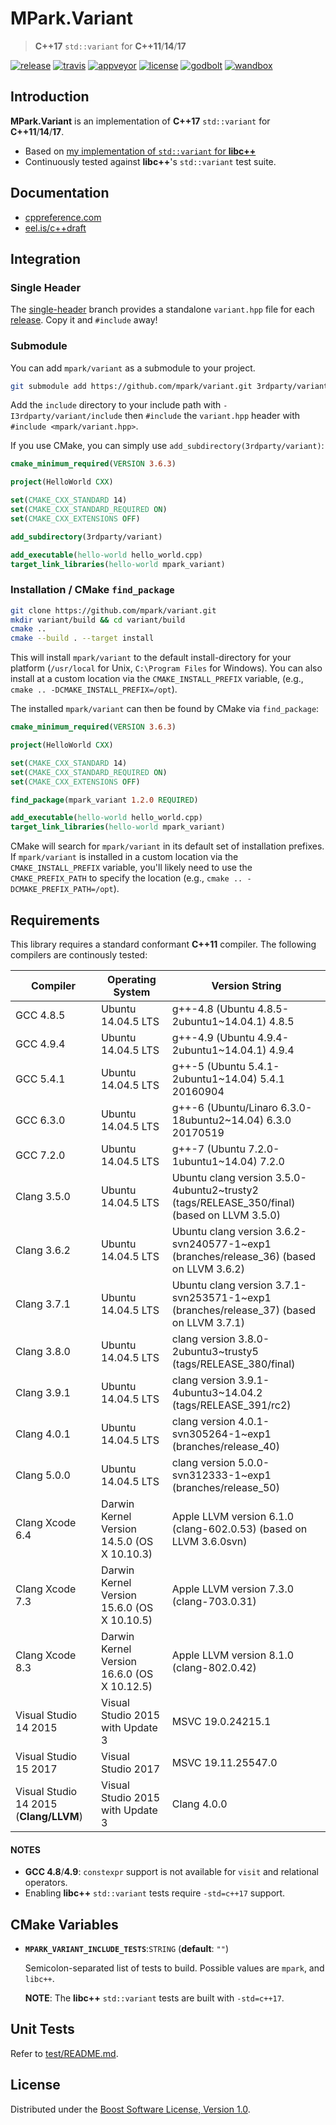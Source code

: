 # MPark.Variant

> __C++17__ `std::variant` for __C++11__/__14__/__17__

[![release][badge.release]][release]
[![travis][badge.travis]][travis]
[![appveyor][badge.appveyor]][appveyor]
[![license][badge.license]][license]
[![godbolt][badge.godbolt]][godbolt]
[![wandbox][badge.wandbox]][wandbox]

[badge.release]: https://img.shields.io/github/release/mpark/variant.svg
[badge.travis]: https://travis-ci.org/mpark/variant.svg?branch=master
[badge.appveyor]: https://ci.appveyor.com/api/projects/status/github/mpark/variant?branch=master&svg=true
[badge.license]: https://img.shields.io/badge/license-boost-blue.svg
[badge.godbolt]: https://img.shields.io/badge/try%20it-on%20godbolt-222266.svg
[badge.wandbox]: https://img.shields.io/badge/try%20it-on%20wandbox-5cb85c.svg

[release]: https://github.com/mpark/variant/releases/latest
[travis]: https://travis-ci.org/mpark/variant
[appveyor]: https://ci.appveyor.com/project/mpark/variant
[license]: https://github.com/mpark/variant/blob/master/LICENSE.md
[godbolt]: https://godbolt.org/g/1qYDAK
[wandbox]: https://wandbox.org/permlink/QV3gZ2KQQNwgoFIB

## Introduction

__MPark.Variant__ is an implementation of __C++17__ `std::variant` for __C++11__/__14__/__17__.

  - Based on [my implementation of `std::variant` for __libc++__][libcxx-impl]
  - Continuously tested against __libc++__'s `std::variant` test suite.

[libcxx-impl]: https://reviews.llvm.org/rL288547

## Documentation

  - [cppreference.com](http://en.cppreference.com/w/cpp/utility/variant)
  - [eel.is/c++draft](http://eel.is/c++draft/variant)

## Integration

### Single Header

The [single-header] branch provides a standalone `variant.hpp`
file for each [release](https://github.com/mpark/variant/releases).
Copy it and `#include` away!

[single-header]: https://github.com/mpark/variant/tree/single-header

### Submodule

You can add `mpark/variant` as a submodule to your project.

```bash
git submodule add https://github.com/mpark/variant.git 3rdparty/variant
```

Add the `include` directory to your include path with
`-I3rdparty/variant/include` then `#include` the `variant.hpp` header
with `#include <mpark/variant.hpp>`.

If you use CMake, you can simply use `add_subdirectory(3rdparty/variant)`:

```cmake
cmake_minimum_required(VERSION 3.6.3)

project(HelloWorld CXX)

set(CMAKE_CXX_STANDARD 14)
set(CMAKE_CXX_STANDARD_REQUIRED ON)
set(CMAKE_CXX_EXTENSIONS OFF)

add_subdirectory(3rdparty/variant)

add_executable(hello-world hello_world.cpp)
target_link_libraries(hello-world mpark_variant)
```

### Installation / CMake `find_package`

```bash
git clone https://github.com/mpark/variant.git
mkdir variant/build && cd variant/build
cmake ..
cmake --build . --target install
```

This will install `mpark/variant` to the default install-directory for
your platform (`/usr/local` for Unix, `C:\Program Files` for Windows).
You can also install at a custom location via the `CMAKE_INSTALL_PREFIX`
variable, (e.g., `cmake .. -DCMAKE_INSTALL_PREFIX=/opt`).

The installed `mpark/variant` can then be found by CMake via `find_package`:

```cmake
cmake_minimum_required(VERSION 3.6.3)

project(HelloWorld CXX)

set(CMAKE_CXX_STANDARD 14)
set(CMAKE_CXX_STANDARD_REQUIRED ON)
set(CMAKE_CXX_EXTENSIONS OFF)

find_package(mpark_variant 1.2.0 REQUIRED)

add_executable(hello-world hello_world.cpp)
target_link_libraries(hello-world mpark_variant)
```

CMake will search for `mpark/variant` in its default set of
installation prefixes. If `mpark/variant` is installed in
a custom location via the `CMAKE_INSTALL_PREFIX` variable,
you'll likely need to use the `CMAKE_PREFIX_PATH` to specify
the location (e.g., `cmake .. -DCMAKE_PREFIX_PATH=/opt`).

## Requirements

This library requires a standard conformant __C++11__ compiler.
The following compilers are continously tested:

| Compiler                               | Operating System                            | Version String                                                                             |
| -------------------------------------- | ------------------------------------------- | ------------------------------------------------------------------------------------------ |
| GCC 4.8.5                              | Ubuntu 14.04.5 LTS                          | g++-4.8 (Ubuntu 4.8.5-2ubuntu1~14.04.1) 4.8.5                                              |
| GCC 4.9.4                              | Ubuntu 14.04.5 LTS                          | g++-4.9 (Ubuntu 4.9.4-2ubuntu1~14.04.1) 4.9.4                                              |
| GCC 5.4.1                              | Ubuntu 14.04.5 LTS                          | g++-5 (Ubuntu 5.4.1-2ubuntu1~14.04) 5.4.1 20160904                                         |
| GCC 6.3.0                              | Ubuntu 14.04.5 LTS                          | g++-6 (Ubuntu/Linaro 6.3.0-18ubuntu2~14.04) 6.3.0 20170519                                 |
| GCC 7.2.0                              | Ubuntu 14.04.5 LTS                          | g++-7 (Ubuntu 7.2.0-1ubuntu1~14.04) 7.2.0                                                  |
| Clang 3.5.0                            | Ubuntu 14.04.5 LTS                          | Ubuntu clang version 3.5.0-4ubuntu2~trusty2 (tags/RELEASE_350/final) (based on LLVM 3.5.0) |
| Clang 3.6.2                            | Ubuntu 14.04.5 LTS                          | Ubuntu clang version 3.6.2-svn240577-1~exp1 (branches/release_36) (based on LLVM 3.6.2)    |
| Clang 3.7.1                            | Ubuntu 14.04.5 LTS                          | Ubuntu clang version 3.7.1-svn253571-1~exp1 (branches/release_37) (based on LLVM 3.7.1)    |
| Clang 3.8.0                            | Ubuntu 14.04.5 LTS                          | clang version 3.8.0-2ubuntu3~trusty5 (tags/RELEASE_380/final)                              |
| Clang 3.9.1                            | Ubuntu 14.04.5 LTS                          | clang version 3.9.1-4ubuntu3~14.04.2 (tags/RELEASE_391/rc2)                                |
| Clang 4.0.1                            | Ubuntu 14.04.5 LTS                          | clang version 4.0.1-svn305264-1~exp1 (branches/release_40)                                 |
| Clang 5.0.0                            | Ubuntu 14.04.5 LTS                          | clang version 5.0.0-svn312333-1~exp1 (branches/release_50)                                 |
| Clang Xcode 6.4                        | Darwin Kernel Version 14.5.0 (OS X 10.10.3) | Apple LLVM version 6.1.0 (clang-602.0.53) (based on LLVM 3.6.0svn)                         |
| Clang Xcode 7.3                        | Darwin Kernel Version 15.6.0 (OS X 10.10.5) | Apple LLVM version 7.3.0 (clang-703.0.31)                                                  |
| Clang Xcode 8.3                        | Darwin Kernel Version 16.6.0 (OS X 10.12.5) | Apple LLVM version 8.1.0 (clang-802.0.42)                                                  |
| Visual Studio 14 2015                  | Visual Studio 2015 with Update 3            | MSVC 19.0.24215.1  | Microsoft (R) Build Engine version 14.0.25420.1                       |
| Visual Studio 15 2017                  | Visual Studio 2017                          | MSVC 19.11.25547.0 | Microsoft (R) Build Engine version 15.4.8.50001                       |
| Visual Studio 14 2015 (__Clang/LLVM__) | Visual Studio 2015 with Update 3            | Clang 4.0.0        | Microsoft (R) Build Engine version 14.0.25420.1                       |

#### NOTES
  - __GCC 4.8__/__4.9__: `constexpr` support is not available for `visit` and relational operators.
  - Enabling __libc++__ `std::variant` tests require `-std=c++17` support.

## CMake Variables

  -  __`MPARK_VARIANT_INCLUDE_TESTS`__:`STRING` (__default__: `""`)

     Semicolon-separated list of tests to build.
     Possible values are `mpark`, and `libc++`.

     __NOTE__: The __libc++__ `std::variant` tests are built with `-std=c++17`.

## Unit Tests

Refer to [test/README.md](test/README.md).

## License

Distributed under the [Boost Software License, Version 1.0](LICENSE.md).
